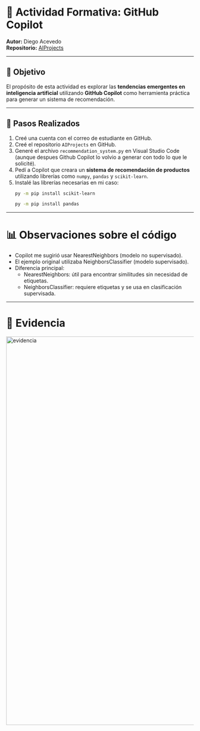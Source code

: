 # 📌 Actividad Formativa: GitHub Copilot

**Autor:** Diego Acevedo  
**Repositorio:** [AIProjects](https://github.com/IchDiegoA/AIProjects)  

---

## 🎯 Objetivo
El propósito de esta actividad es explorar las **tendencias emergentes en inteligencia artificial** utilizando **GitHub Copilot** como herramienta práctica para generar un sistema de recomendación.

---

## 🚀 Pasos Realizados

1. Creé una cuenta con el correo de estudiante en GitHub.  
2. Creé el repositorio `AIProjects` en GitHub.  
3. Generé el archivo `recommendation_system.py` en Visual Studio Code (aunque despues Github Copilot lo volvio a generar con todo lo que le solicité).  
4. Pedí a Copilot que creara un **sistema de recomendación de productos** utilizando librerías como `numpy`, `pandas` y `scikit-learn`.  
5. Instalé las librerías necesarias en mi caso:  
   ```bash
   py -m pip install scikit-learn
   ```
   ```bash
   py -m pip install pandas
   ```

---

# 📊 Observaciones sobre el código
- Copilot me sugirió usar NearestNeighbors (modelo no supervisado).
- El ejemplo original utilizaba NeighborsClassifier (modelo supervisado).
- Diferencia principal:
  - NearestNeighbors: útil para encontrar similitudes sin necesidad de etiquetas.
  - NeighborsClassifier: requiere etiquetas y se usa en clasificación supervisada.

---

# 📸 Evidencia
<img width="1920" height="1041" alt="evidencia" src="https://github.com/user-attachments/assets/9b53f012-c299-4014-88fc-a82da20b589f" />
